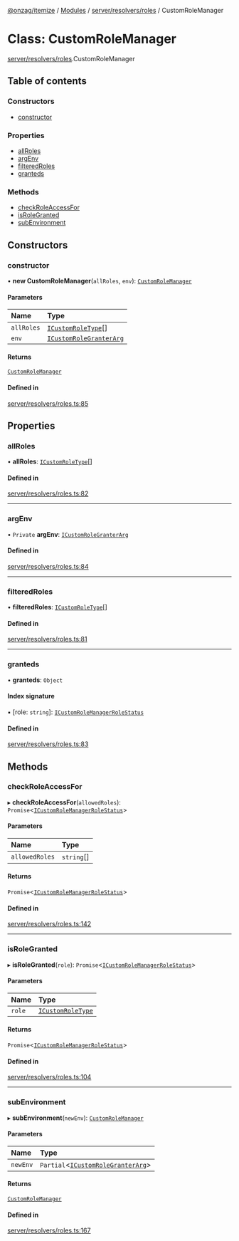 [@onzag/itemize](../README.md) / [Modules](../modules.md) / [server/resolvers/roles](../modules/server_resolvers_roles.md) / CustomRoleManager

# Class: CustomRoleManager

[server/resolvers/roles](../modules/server_resolvers_roles.md).CustomRoleManager

## Table of contents

### Constructors

- [constructor](server_resolvers_roles.CustomRoleManager.md#constructor)

### Properties

- [allRoles](server_resolvers_roles.CustomRoleManager.md#allroles)
- [argEnv](server_resolvers_roles.CustomRoleManager.md#argenv)
- [filteredRoles](server_resolvers_roles.CustomRoleManager.md#filteredroles)
- [granteds](server_resolvers_roles.CustomRoleManager.md#granteds)

### Methods

- [checkRoleAccessFor](server_resolvers_roles.CustomRoleManager.md#checkroleaccessfor)
- [isRoleGranted](server_resolvers_roles.CustomRoleManager.md#isrolegranted)
- [subEnvironment](server_resolvers_roles.CustomRoleManager.md#subenvironment)

## Constructors

### constructor

• **new CustomRoleManager**(`allRoles`, `env`): [`CustomRoleManager`](server_resolvers_roles.CustomRoleManager.md)

#### Parameters

| Name | Type |
| :------ | :------ |
| `allRoles` | [`ICustomRoleType`](../interfaces/server_resolvers_roles.ICustomRoleType.md)[] |
| `env` | [`ICustomRoleGranterArg`](../interfaces/server_resolvers_roles.ICustomRoleGranterArg.md) |

#### Returns

[`CustomRoleManager`](server_resolvers_roles.CustomRoleManager.md)

#### Defined in

[server/resolvers/roles.ts:85](https://github.com/onzag/itemize/blob/73e0c39e/server/resolvers/roles.ts#L85)

## Properties

### allRoles

• **allRoles**: [`ICustomRoleType`](../interfaces/server_resolvers_roles.ICustomRoleType.md)[]

#### Defined in

[server/resolvers/roles.ts:82](https://github.com/onzag/itemize/blob/73e0c39e/server/resolvers/roles.ts#L82)

___

### argEnv

• `Private` **argEnv**: [`ICustomRoleGranterArg`](../interfaces/server_resolvers_roles.ICustomRoleGranterArg.md)

#### Defined in

[server/resolvers/roles.ts:84](https://github.com/onzag/itemize/blob/73e0c39e/server/resolvers/roles.ts#L84)

___

### filteredRoles

• **filteredRoles**: [`ICustomRoleType`](../interfaces/server_resolvers_roles.ICustomRoleType.md)[]

#### Defined in

[server/resolvers/roles.ts:81](https://github.com/onzag/itemize/blob/73e0c39e/server/resolvers/roles.ts#L81)

___

### granteds

• **granteds**: `Object`

#### Index signature

▪ [role: `string`]: [`ICustomRoleManagerRoleStatus`](../interfaces/base_Root.ICustomRoleManagerRoleStatus.md)

#### Defined in

[server/resolvers/roles.ts:83](https://github.com/onzag/itemize/blob/73e0c39e/server/resolvers/roles.ts#L83)

## Methods

### checkRoleAccessFor

▸ **checkRoleAccessFor**(`allowedRoles`): `Promise`\<[`ICustomRoleManagerRoleStatus`](../interfaces/base_Root.ICustomRoleManagerRoleStatus.md)\>

#### Parameters

| Name | Type |
| :------ | :------ |
| `allowedRoles` | `string`[] |

#### Returns

`Promise`\<[`ICustomRoleManagerRoleStatus`](../interfaces/base_Root.ICustomRoleManagerRoleStatus.md)\>

#### Defined in

[server/resolvers/roles.ts:142](https://github.com/onzag/itemize/blob/73e0c39e/server/resolvers/roles.ts#L142)

___

### isRoleGranted

▸ **isRoleGranted**(`role`): `Promise`\<[`ICustomRoleManagerRoleStatus`](../interfaces/base_Root.ICustomRoleManagerRoleStatus.md)\>

#### Parameters

| Name | Type |
| :------ | :------ |
| `role` | [`ICustomRoleType`](../interfaces/server_resolvers_roles.ICustomRoleType.md) |

#### Returns

`Promise`\<[`ICustomRoleManagerRoleStatus`](../interfaces/base_Root.ICustomRoleManagerRoleStatus.md)\>

#### Defined in

[server/resolvers/roles.ts:104](https://github.com/onzag/itemize/blob/73e0c39e/server/resolvers/roles.ts#L104)

___

### subEnvironment

▸ **subEnvironment**(`newEnv`): [`CustomRoleManager`](server_resolvers_roles.CustomRoleManager.md)

#### Parameters

| Name | Type |
| :------ | :------ |
| `newEnv` | `Partial`\<[`ICustomRoleGranterArg`](../interfaces/server_resolvers_roles.ICustomRoleGranterArg.md)\> |

#### Returns

[`CustomRoleManager`](server_resolvers_roles.CustomRoleManager.md)

#### Defined in

[server/resolvers/roles.ts:167](https://github.com/onzag/itemize/blob/73e0c39e/server/resolvers/roles.ts#L167)
